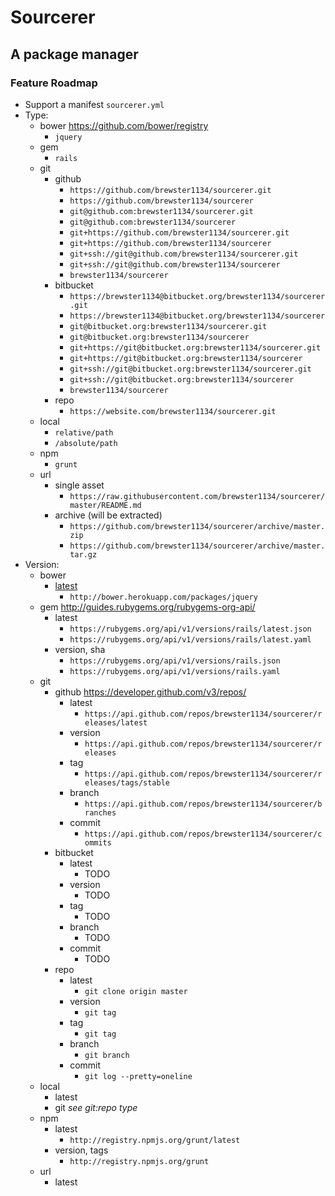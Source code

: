 # Sourcerer
A package manager
---
### Feature Roadmap
* Support a manifest `sourcerer.yml`
* Type:
  * bower https://github.com/bower/registry
    * `jquery`
  * gem
    * `rails`
  * git
    * github
      * `https://github.com/brewster1134/sourcerer.git`
      * `https://github.com/brewster1134/sourcerer`
      * `git@github.com:brewster1134/sourcerer.git`
      * `git@github.com:brewster1134/sourcerer`
      * `git+https://github.com/brewster1134/sourcerer.git`
      * `git+https://github.com/brewster1134/sourcerer`
      * `git+ssh://git@github.com/brewster1134/sourcerer.git`
      * `git+ssh://git@github.com/brewster1134/sourcerer`
      * `brewster1134/sourcerer`
    * bitbucket
      * `https://brewster1134@bitbucket.org/brewster1134/sourcerer.git`
      * `https://brewster1134@bitbucket.org/brewster1134/sourcerer`
      * `git@bitbucket.org:brewster1134/sourcerer.git`
      * `git@bitbucket.org:brewster1134/sourcerer`
      * `git+https://git@bitbucket.org:brewster1134/sourcerer.git`
      * `git+https://git@bitbucket.org:brewster1134/sourcerer`
      * `git+ssh://git@bitbucket.org:brewster1134/sourcerer.git`
      * `git+ssh://git@bitbucket.org:brewster1134/sourcerer`
      * `brewster1134/sourcerer`
    * repo
      * `https://website.com/brewster1134/sourcerer.git`
  * local
    * `relative/path`
    * `/absolute/path`
  * npm
    * `grunt`
  * url
    * single asset
      * `https://raw.githubusercontent.com/brewster1134/sourcerer/master/README.md`
    * archive (will be extracted)
      * `https://github.com/brewster1134/sourcerer/archive/master.zip`
      * `https://github.com/brewster1134/sourcerer/archive/master.tar.gz`
* Version:
  * bower
    * [latest](https://github.com/bower/registry/issues/26)
      * `http://bower.herokuapp.com/packages/jquery`
  * gem http://guides.rubygems.org/rubygems-org-api/
    * latest
      * `https://rubygems.org/api/v1/versions/rails/latest.json`
      * `https://rubygems.org/api/v1/versions/rails/latest.yaml`
    * version, sha
      * `https://rubygems.org/api/v1/versions/rails.json`
      * `https://rubygems.org/api/v1/versions/rails.yaml`
  * git
    * github https://developer.github.com/v3/repos/
      * latest
        * `https://api.github.com/repos/brewster1134/sourcerer/releases/latest`
      * version
        * `https://api.github.com/repos/brewster1134/sourcerer/releases`
      * tag
        * `https://api.github.com/repos/brewster1134/sourcerer/releases/tags/stable`
      * branch
        * `https://api.github.com/repos/brewster1134/sourcerer/branches`
      * commit
        * `https://api.github.com/repos/brewster1134/sourcerer/commits`
    * bitbucket
      * latest
        * TODO
      * version
        * TODO
      * tag
        * TODO
      * branch
        * TODO
      * commit
        * TODO
    * repo
      * latest
        * `git clone origin master`
      * version
        * `git tag`
      * tag
        * `git tag`
      * branch
        * `git branch`
      * commit
        * `git log --pretty=oneline`
  * local
    * latest
    * git _see git:repo type_
  * npm
    * latest
      * `http://registry.npmjs.org/grunt/latest`
    * version, tags
      * `http://registry.npmjs.org/grunt`
  * url
    * latest

